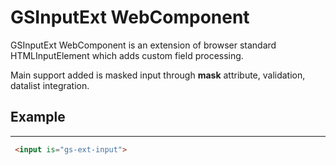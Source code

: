 # GSInputExt WebComponent 

GSInputExt WebComponent is an extension of browser standard HTMLInputElement which adds custom field processing.

Main support added is masked input through **mask** attribute, validation, datalist integration.

## Example
---

```html
 <input is="gs-ext-input">
 ```